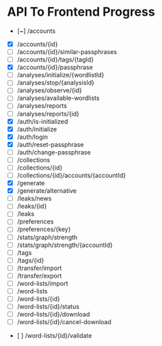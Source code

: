 # API To Frontend Progress

- [~] /accounts
- [X] /accounts/{id}
- [ ] /accounts/{id}/similar-passphrases
- [ ] /accounts/{id}/tags/{tagId}
- [X] /accounts/{id}/passphrase
- [ ] /analyses/initialize/{wordlistId}
- [ ] /analyses/stop/{analysisId}
- [ ] /analyses/observe/{id}
- [ ] /analyses/available-wordlists
- [ ] /analyses/reports
- [ ] /analyses/reports/{id}
- [X] /auth/is-initialized
- [X] /auth/initialize
- [X] /auth/login
- [X] /auth/reset-passphrase
- [ ] /auth/change-passphrase
- [ ] /collections
- [ ] /collections/{id}
- [ ] /collections/{id}/accounts/{accountId}
- [X] /generate
- [X] /generate/alternative
- [ ] /leaks/news
- [ ] /leaks/{id}
- [ ] /leaks
- [ ] /preferences
- [ ] /preferences/{key}
- [ ] /stats/graph/strength
- [ ] /stats/graph/strength/{accountId}
- [ ] /tags
- [ ] /tags/{id}
- [ ] /transfer/import
- [ ] /transfer/export
- [ ] /word-lists/import
- [ ] /word-lists
- [ ] /word-lists/{id}
- [ ] /word-lists/{id}/status
- [ ] /word-lists/{id}/download
- [ ] /word-lists/{id}/cancel-download
- [ ] /word-lists/{id}/validate